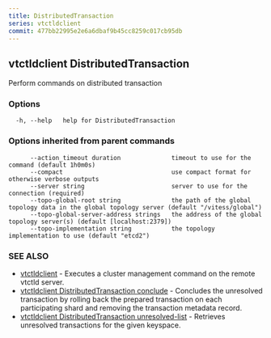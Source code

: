 ```yaml
---
title: DistributedTransaction
series: vtctldclient
commit: 477bb22995e2e6a6dbaf9b45cc8259c017cb95db
---
```

## vtctldclient DistributedTransaction

Perform commands on distributed transaction

### Options

```
  -h, --help   help for DistributedTransaction
```

### Options inherited from parent commands

```
      --action_timeout duration              timeout to use for the command (default 1h0m0s)
      --compact                              use compact format for otherwise verbose outputs
      --server string                        server to use for the connection (required)
      --topo-global-root string              the path of the global topology data in the global topology server (default "/vitess/global")
      --topo-global-server-address strings   the address of the global topology server(s) (default [localhost:2379])
      --topo-implementation string           the topology implementation to use (default "etcd2")
```

### SEE ALSO

* [vtctldclient](../)	 - Executes a cluster management command on the remote vtctld server.
* [vtctldclient DistributedTransaction conclude](./vtctldclient_distributedtransaction_conclude/)	 - Concludes the unresolved transaction by rolling back the prepared transaction on each participating shard and removing the transaction metadata record.
* [vtctldclient DistributedTransaction unresolved-list](./vtctldclient_distributedtransaction_unresolved-list/)	 - Retrieves unresolved transactions for the given keyspace.

